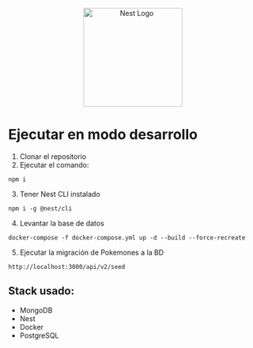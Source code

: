 <p align="center">
  <a href="http://nestjs.com/" target="blank"><img src="https://nestjs.com/img/logo-small.svg" width="200" alt="Nest Logo" /></a>
</p>

# Ejecutar en modo desarrollo
1. Clonar el repositorio
2. Ejecutar el comando:
```
npm i
```
3. Tener Nest CLI instalado
```
npm i -g @nest/cli
```
4. Levantar la base de datos
```
docker-compose -f docker-compose.yml up -d --build --force-recreate
```
5. Ejecutar la migración de Pokemones a la BD
```
http://localhost:3000/api/v2/seed
```

## Stack usado:
* MongoDB
* Nest
* Docker
* PostgreSQL
